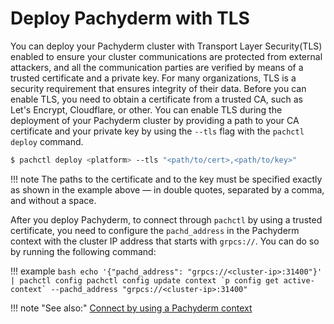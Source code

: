 # Deploy Pachyderm with TLS

You can deploy your Pachyderm cluster with Transport Layer Security(TLS)
enabled to ensure your cluster communications are protected from external
attackers, and all the communication parties are verified by means of a
trusted certificate and a private key. For many organizations, TLS is a
security requirement that ensures integrity of their data.
Before you can enable TLS, you need to obtain a certificate from a trusted
CA, such as Let's Encrypt, Cloudflare, or other.
You can enable TLS during the deployment of your Pachyderm cluster by
providing a path to your CA certificate and your private key by using the
`--tls` flag with the `pachctl deploy` command.

```bash
$ pachctl deploy <platform> --tls "<path/to/cert>,<path/to/key>"
```

!!! note
    The paths to the certificate and to the key must be specified
    exactly as shown in the example above — in double quotes, separated by
    a comma, and without a space.

After you deploy Pachyderm, to connect through `pachctl` by using a
trusted certificate, you need to configure the `pachd_address` in the
Pachyderm context with the cluster IP address that starts with `grpcs://`.
You can do so by running the following command:

!!! example
    ```bash
    echo '{"pachd_address": "grpcs://<cluster-ip>:31400"}' | pachctl config
    pachctl config update context `p config get active-context` --pachd_address "grpcs://<cluster-ip>:31400"
    ```

!!! note "See also:"
    [Connect by using a Pachyderm context](../../connect-to-cluster/#connect-by-using-a-pachyderm-context)
